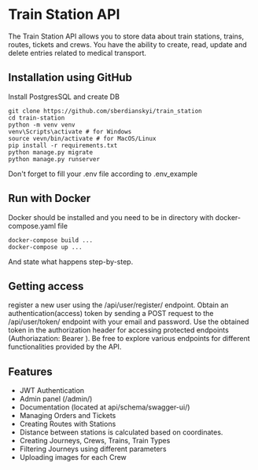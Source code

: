 
# Train Station API

The Train Station API allows you to store data about train stations, 
trains, routes, tickets and crews. You have the ability to create, read, 
update and delete entries related to medical transport.

## Installation using GitHub

Install PostgresSQL and create DB

```shell
git clone https://github.com/sberdianskyi/train_station
cd train-station
python -m venv venv
venv\Scripts\activate # for Windows
source vevn/bin/activate # for MacOS/Linux
pip install -r requirements.txt
python manage.py migrate
python manage.py runserver
```

Don't forget to fill your .env file according to .env_example

## Run with Docker

Docker should be installed and you need to be in directory with docker-compose.yaml file

```shell
docker-compose build ...
docker-compose up ...
```

And state what happens step-by-step.

## Getting access

register a new user using the /api/user/register/ endpoint. 
Obtain an authentication(access) token by sending a POST request 
to the /api/user/token/ endpoint with your email and password. 
Use the obtained token in the authorization header for accessing 
protected endpoints (Authoriazation: Bearer <Your access token>). 
Be free to explore various endpoints for different functionalities 
provided by the API.


## Features

* JWT Authentication
* Admin panel (/admin/)
* Documentation (located at api/schema/swagger-ui/)
* Managing Orders and Tickets
* Creating Routes with Stations
* Distance between stations is calculated based on coordinates.
* Creating Journeys, Crews, Trains, Train Types
* Filtering Journeys using different parameters
* Uploading images for each Crew
